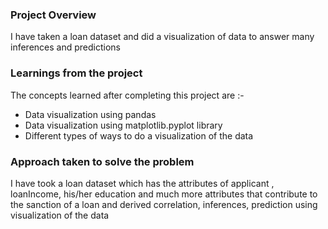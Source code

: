 ### Project Overview

 I have taken a loan dataset and did a visualization of data to answer many inferences and predictions


### Learnings from the project

 The concepts learned after completing this project are :-

-  Data visualization using pandas
-  Data visualization using matplotlib.pyplot library
-  Different types of ways to do a visualization of the data


### Approach taken to solve the problem

 I have took a loan dataset which has the attributes of applicant , loanIncome, his/her education and much more attributes that contribute to the sanction of a loan and derived correlation, inferences, prediction using visualization of the data


